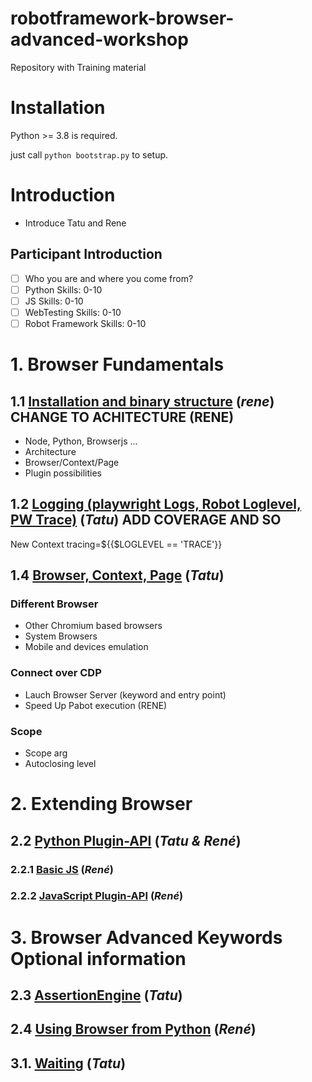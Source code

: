 # robotframework-browser-advanced-workshop
Repository with Training material


# Installation

Python >= 3.8 is required.

just call `python bootstrap.py` to setup.


# Introduction

- Introduce Tatu and Rene

## Participant Introduction

- [ ] Who you are and where you come from?
- [ ] Python Skills: 0-10
- [ ] JS Skills: 0-10
- [ ] WebTesting Skills: 0-10
- [ ] Robot Framework Skills: 0-10

# 1. Browser Fundamentals

## 1.1 [Installation and binary structure](1.1.Installation_and_Binaries/)		(*rene*) **CHANGE TO ACHITECTURE** (RENE)
 - Node, Python, Browserjs ...
 - Architecture
 - Browser/Context/Page
 - Plugin possibilities

## 1.2 [Logging (playwright Logs, Robot Loglevel, PW Trace)](1.2.Logging/)		(*Tatu*) **ADD COVERAGE AND SO**

New Context    tracing=${{$LOGLEVEL == 'TRACE'}}

## 1.4 [Browser, Context, Page](1.4.Browser_Context_Page/) (*Tatu*)
### Different Browser
 - Other Chromium based browsers
 - System Browsers
 - Mobile and devices emulation
### Connect over CDP
 - Lauch Browser Server (keyword and entry point)
 - Speed Up Pabot execution (RENE)
### Scope
 - Scope arg
 - Autoclosing level


# 2. Extending Browser

## 2.2 [Python Plugin-API](2.2.Python_Plugin-API/) 								(*Tatu & René*)

### 2.2.1 [Basic JS](1.5.BasicJS/) 								(*René*)

### 2.2.2 [JavaScript Plugin-API](2.1.JavaScript_Plugin-API/)		(*René*)



# 3. Browser Advanced Keywords **Optional information**

## 2.3 [AssertionEngine](2.3.AssertionEngine)									(*Tatu*)

## 2.4 [Using Browser from Python](2.4.Using_Browser_from_Python)                (*René*)

## 3.1. [Waiting](3.1.Waiting)                             		(*Tatu*)
